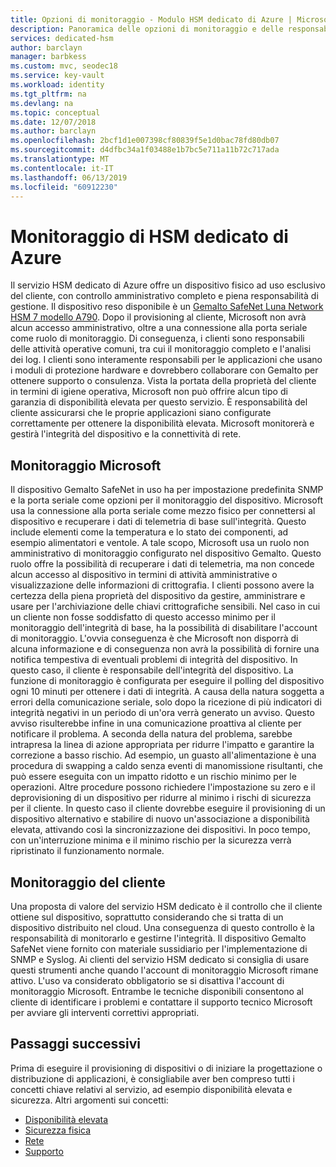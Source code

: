 ```yaml
---
title: Opzioni di monitoraggio - Modulo HSM dedicato di Azure | Microsoft Docs
description: Panoramica delle opzioni di monitoraggio e delle responsabilità di monitoraggio per il modulo HSM dedicato di Azure
services: dedicated-hsm
author: barclayn
manager: barbkess
ms.custom: mvc, seodec18
ms.service: key-vault
ms.workload: identity
ms.tgt_pltfrm: na
ms.devlang: na
ms.topic: conceptual
ms.date: 12/07/2018
ms.author: barclayn
ms.openlocfilehash: 2bcf1d1e007398cf80839f5e1d0bac78fd80db07
ms.sourcegitcommit: d4dfbc34a1f03488e1b7bc5e711a11b72c717ada
ms.translationtype: MT
ms.contentlocale: it-IT
ms.lasthandoff: 06/13/2019
ms.locfileid: "60912230"
---
```

# <a name="azure-dedicated-hsm-monitoring"></a>Monitoraggio di HSM dedicato di Azure

Il servizio HSM dedicato di Azure offre un dispositivo fisico ad uso esclusivo del cliente, con controllo amministrativo completo e piena responsabilità di gestione. Il dispositivo reso disponibile è un [Gemalto SafeNet Luna Network HSM 7 modello A790](https://safenet.gemalto.com/data-encryption/hardware-security-modules-hsms/safenet-network-hsm/).  Dopo il provisioning al cliente, Microsoft non avrà alcun accesso amministrativo, oltre a una connessione alla porta seriale come ruolo di monitoraggio. Di conseguenza, i clienti sono responsabili delle attività operative comuni, tra cui il monitoraggio completo e l'analisi dei log.
I clienti sono interamente responsabili per le applicazioni che usano i moduli di protezione hardware e dovrebbero collaborare con Gemalto per ottenere supporto o consulenza. Vista la portata della proprietà del cliente in termini di igiene operativa, Microsoft non può offrire alcun tipo di garanzia di disponibilità elevata per questo servizio. È responsabilità del cliente assicurarsi che le proprie applicazioni siano configurate correttamente per ottenere la disponibilità elevata. Microsoft monitorerà e gestirà l'integrità del dispositivo e la connettività di rete.

## <a name="microsoft-monitoring"></a>Monitoraggio Microsoft

Il dispositivo Gemalto SafeNet in uso ha per impostazione predefinita SNMP e la porta seriale come opzioni per il monitoraggio del dispositivo. Microsoft usa la connessione alla porta seriale come mezzo fisico per connettersi al dispositivo e recuperare i dati di telemetria di base sull'integrità. Questo include elementi come la temperatura e lo stato dei componenti, ad esempio alimentatori e ventole.
A tale scopo, Microsoft usa un ruolo non amministrativo di monitoraggio configurato nel dispositivo Gemalto. Questo ruolo offre la possibilità di recuperare i dati di telemetria, ma non concede alcun accesso al dispositivo in termini di attività amministrative o visualizzazione delle informazioni di crittografia. I clienti possono avere la certezza della piena proprietà del dispositivo da gestire, amministrare e usare per l'archiviazione delle chiavi crittografiche sensibili. Nel caso in cui un cliente non fosse soddisfatto di questo accesso minimo per il monitoraggio dell'integrità di base, ha la possibilità di disabilitare l'account di monitoraggio. L'ovvia conseguenza è che Microsoft non disporrà di alcuna informazione e di conseguenza non avrà la possibilità di fornire una notifica tempestiva di eventuali problemi di integrità del dispositivo. In questo caso, il cliente è responsabile dell'integrità del dispositivo.
La funzione di monitoraggio è configurata per eseguire il polling del dispositivo ogni 10 minuti per ottenere i dati di integrità. A causa della natura soggetta a errori della comunicazione seriale, solo dopo la ricezione di più indicatori di integrità negativi in un periodo di un'ora verrà generato un avviso. Questo avviso risulterebbe infine in una comunicazione proattiva al cliente per notificare il problema.
A seconda della natura del problema, sarebbe intrapresa la linea di azione appropriata per ridurre l'impatto e garantire la correzione a basso rischio. Ad esempio, un guasto all'alimentazione è una procedura di swapping a caldo senza eventi di manomissione risultanti, che può essere eseguita con un impatto ridotto e un rischio minimo per le operazioni. Altre procedure possono richiedere l'impostazione su zero e il deprovisioning di un dispositivo per ridurre al minimo i rischi di sicurezza per il cliente. In questo caso il cliente dovrebbe eseguire il provisioning di un dispositivo alternativo e stabilire di nuovo un'associazione a disponibilità elevata, attivando così la sincronizzazione dei dispositivi. In poco tempo, con un'interruzione minima e il minimo rischio per la sicurezza verrà ripristinato il funzionamento normale.  

## <a name="customer-monitoring"></a>Monitoraggio del cliente

Una proposta di valore del servizio HSM dedicato è il controllo che il cliente ottiene sul dispositivo, soprattutto considerando che si tratta di un dispositivo distribuito nel cloud. Una conseguenza di questo controllo è la responsabilità di monitorarlo e gestirne l'integrità. Il dispositivo Gemalto SafeNet viene fornito con materiale sussidiario per l'implementazione di SNMP e Syslog. Ai clienti del servizio HSM dedicato si consiglia di usare questi strumenti anche quando l'account di monitoraggio Microsoft rimane attivo. L'uso va considerato obbligatorio se si disattiva l'account di monitoraggio Microsoft.
Entrambe le tecniche disponibili consentono al cliente di identificare i problemi e contattare il supporto tecnico Microsoft per avviare gli interventi correttivi appropriati.

## <a name="next-steps"></a>Passaggi successivi

Prima di eseguire il provisioning di dispositivi o di iniziare la progettazione o distribuzione di applicazioni, è consigliabile aver ben compreso tutti i concetti chiave relativi al servizio, ad esempio disponibilità elevata e sicurezza. Altri argomenti sui concetti:

* [Disponibilità elevata](high-availability.md)
* [Sicurezza fisica](physical-security.md)
* [Rete](networking.md)
* [Supporto](supportability.md)
